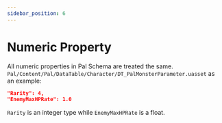 ```yaml
---
sidebar_position: 6
---
```


# Numeric Property

All numeric properties in Pal Schema are treated the same. `Pal/Content/Pal/DataTable/Character/DT_PalMonsterParameter.uasset` as an example:

```json
"Rarity": 4,
"EnemyMaxHPRate": 1.0
```

`Rarity` is an integer type while `EnemyMaxHPRate` is a float.